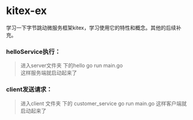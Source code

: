 # kitex-ex
学习一下字节跳动微服务框架kitex，学习使用它的特性和概念。其他的后续补充。

### helloService执行：
> 进入server文件夹 下的hello
> go run main.go  
> 这样服务端就启动起来了 

### client发送请求：
> 进入client 文件夹 下的 customer_service
> go run main.go 
> 这样客户端就启动起来了
